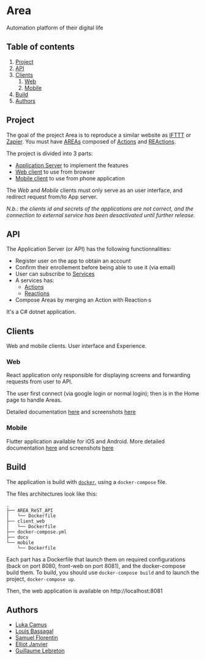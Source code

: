 # Area
Automation platform of their digital life

## Table of contents
1. [Project](#Project)
2. [API](#API)
3. [Clients](#Clients)
    1. [Web](#Web)
    2. [Mobile](#Mobile)
4. [Build](#Build)
5. [Authors](#Authors)

## Project
The goal of the project Area is to reproduce a similar website as [IFTTT](https://ifttt.com/) or [Zapier](https://zapier.com/).
You must have [AREAs](#Areas) composed of [Actions](#Actions) and [REActions](#reactions).

The project is divided into 3 parts:
* [Application Server](#API) to implement the features
* [Web client](#web) to use from browser
* [Mobile client](#mobile) to use from phone application

The *Web* and *Mobile* clients must only serve as an user interface, and redirect request from/to App server.

*N.b.: the clients id and secrets of the applications are not correct, and the connection to external service has been desactivated until further release.*

## API
The Application Server (or API) has the following functionnalities:
* Register user on the app to obtain an account
* Confirm their enrollement before being able to use it (via email)
* User can subscribe to [Services](#Services)
* A services has:
  * [Actions](#Actions)
  * [Reactions](#Reactions)
* Compose Areas by merging an Action with Reaction·s

It's a C# dotnet application.

## Clients
Web and mobile clients. User interface and Experience.

### Web
React application only responsible for displaying screens and forwarding requests from user to API.

The user first connect (via google login or normal login); then is in the Home page to handle Areas.

Detailed documentation [here](./client_web) and screenshots [here](./docs/ScreenshotsWeb.md)

### Mobile
Flutter application available for iOS and Android.
More detailed documentation [here](./mobile) and screenshots [here](./docs/ScreenshotsMobile.md)

## Build
The application is build with [`docker`](https://docs.docker.com/), using a `docker-compose` file.

The files architectures look like this:
```
.
├── AREA_ReST_API
│   └── Dockerfile
├── client_web
│   └── Dockerfile
├── docker-compose.yml
├── docs
└── mobile
    └── Dockerfile
```
Each part has a Dockerfile that launch them on required configurations (back on port 8080, front-web on port 8081), and the docker-compose build them.
To build, you should use `docker-compose build` and to launch the project, `docker-compose up`.

Then, the web application is available on http://localhost:8081

## Authors
* [Luka Camus](https://github.com/Lukacms)
* [Louis Bassagal](https://github.com/LouisBassagal)
* [Samuel Florentin](https://github.com/SamuelFlorentin)
* [Elliot Janvier](https://github.com/eljanvier2)
* [Guillaume Lebreton](https://github.com/Lebonvieuxgui)
